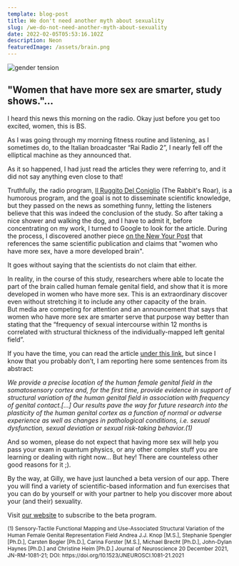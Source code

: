 ```yaml
---
template: blog-post
title: We don't need another myth about sexuality
slug: /we-do-not-need-another-myth-about-sexuality
date: 2022-02-05T05:53:16.102Z
description: Neon
featuredImage: /assets/brain.png
---
```

<Box className={classes.box}>
             <img src="/assets/brain.png" alt="gender tension" className={classes.center}></img>
</Box>

## "Women that have more sex are smarter, study shows."...

I heard this news this morning on the radio. Okay just before you get too excited, women, this is BS.

As I was going through my morning fitness routine and listening, as I sometimes do, to the Italian broadcaster “Rai Radio 2”, I nearly fell off the elliptical machine as they announced that. 

As it so happened, I had just read the articles they were referring to, and it did not say anything even close to that!
 
Truthfully, the radio program, <a href="https://www.raiplaysound.it/programmi/ilruggitodelconiglio">Il Ruggito Del Coniglio</a> (The Rabbit's Roar), is a humorous program, and the goal is not to disseminate scientific knowledge, but they passed on the news as something funny, letting the listeners believe that this was indeed the conclusion of the study.
So after taking a nice shower and walking the dog, and I have to admit it, before concentrating on my work, I turned to Google to look for the article. 
During the process, I discovered another piece <a href="https://nypost.com/2021/12/27/women-who-have-more-sex-have-better-developed-brains-study/"> on the New Your Post</a> that references the same scientific publication and claims that "women who have more sex, have a more developed brain".

It goes without saying that the scientists do not claim that either.


In reality, in the course of this study, researchers where able to locate the part of the brain called human female genital field, and show that it is more developed in women who have more sex. 
This is an extraordinary discover even without stretching it to include any other capacity of the brain.
<br/>
But media are competing for attention and an announcement that says that women who have more sex are smarter serve that purpose way better than stating that the “frequency of sexual intercourse within 12 months is correlated with structural thickness of the individually-mapped left genital field”.

If you have the time, you can read the article <a href="https://www.jneurosci.org/content/early/2021/12/09/JNEUROSCI.1081-21.2021">under this link</a>, but since I know that you probably don’t, I am reporting here some sentences from its abstract:

<p style="font-style:italic;">We provide a precise location of the human female genital field in the somatosensory cortex and, for the first time, provide evidence in support of structural variation of the human genital field in association with frequency of genital contact.[...] Our results pave the way for future research into the plasticity of the human genital cortex as a function of normal or adverse experience as well as changes in pathological conditions, i.e. sexual dysfunction, sexual deviation or sexual risk-taking behavior.(1)<p/>

And so women, please do not expect that having more sex will help you pass your exam in quantum physics, or any other complex stuff you are learning or dealing with right now... But hey! There are counteless other good reasons for it ;).

By the way, at Gilly, we have just launched a beta version of our app. There you will find a variety of scientific-based information and fun exercises that you can do by yourself or with your partner to help you discover more about your (and their) sexuality.
<br/>

Visit <a href="www.getilly.com">our website</a> to subscribe to the beta program.

<p style="font-size:12px;">(1) Sensory-Tactile Functional Mapping and Use-Associated Structural Variation of the Human Female Genital Representation Field
Andrea J.J. Knop [M.S.], Stephanie Spengler [Ph.D.], Carsten Bogler [Ph.D.], Carina Forster [M.S.], Michael Brecht [Ph.D.], John-Dylan Haynes [Ph.D.] and Christine Heim [Ph.D.]
Journal of Neuroscience 20 December 2021, JN-RM-1081-21; DOI: https://doi.org/10.1523/JNEUROSCI.1081-21.2021<p/>







